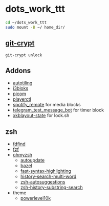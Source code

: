 # dots_work_ttt

```bash
cd ~/dots_work_ttt
sudo mount -B ~/ home_dir/
```
## [git-crypt](https://github.com/AGWA/git-crypt)
```
git-crypt unlock
```


## Addons
* [autotiling](https://github.com/nwg-piotr/autotiling)
* [i3bloks](https://github.com/ivanmilov/i3blocks)
* [picom](https://github.com/yshui/picom)
* [playerctl](https://github.com/altdesktop/playerctl)
* [spotify_remote](https://github.com/ivanmilov/spotify_remote) for media blocks
* [telegram_test_message_bot](https://github.com/ivanmilov/telegram_test_message_bot) for timer block
* [xkblayout-state](https://github.com/nonpop/xkblayout-state) for lock.sh
## zsh
* [fdfind](https://github.com/sharkdp/fd#installation)
* [fzf](https://github.com/junegunn/fzf)
* [ohmyzsh](https://github.com/ohmyzsh/ohmyzsh)
  * [autoupdate](https://github.com/TamCore/autoupdate-oh-my-zsh-plugins)
  * [bazel](https://github.com/jackwish/bazel)
  * [fast-syntax-highlighting](https://github.com/zdharma/fast-syntax-highlighting.git)
  * [history-search-multi-word](https://github.com/zdharma/history-search-multi-word)
  * [zsh-autosuggestions](https://github.com/zsh-users/zsh-autosuggestions)
  * [zsh-history-substring-search](https://github.com/zsh-users/zsh-history-substring-search)
* theme
  * [powerlevel10k](https://github.com/romkatv/powerlevel10k)
